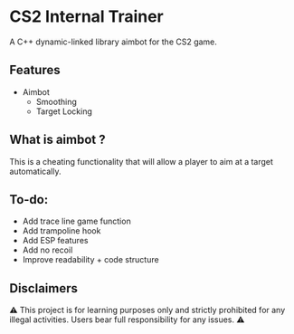 # CS2 Internal Trainer
A C++ dynamic-linked library aimbot for the CS2 game.

## Features
- Aimbot 
	- Smoothing
	- Target Locking

## What is aimbot ?
This is a cheating functionality that will allow a player to aim at a target automatically.

## To-do:
- Add trace line game function
- Add trampoline hook
- Add ESP features
- Add no recoil
- Improve readability + code structure

## Disclaimers
⚠️ This project is for learning purposes only and strictly prohibited for any illegal activities. Users bear full responsibility for any issues. ⚠️
